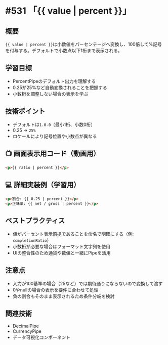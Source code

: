 # #531 「{{ value | percent }}」

## 概要
`{{ value | percent }}`は小数値をパーセンテージへ変換し、100倍して%記号を付与する。デフォルトで小数点以下1桁まで表示される。

## 学習目標
- PercentPipeのデフォルト出力を理解する
- 0.25が25%など自動変換されることを把握する
- 小数桁を調整しない場合の表示を学ぶ

## 技術ポイント
- デフォルトは`1.0-0`（最小1桁、小数0桁）
- 0.25 → `25%`
- ロケールにより記号位置や小数点が異なる

## 📺 画面表示用コード（動画用）
```html
<p>{{ ratio | percent }}</p>
```

## 💻 詳細実装例（学習用）
```html
<p>割合: {{ 0.25 | percent }}</p>
<p>正味率: {{ net / gross | percent }}</p>
```

## ベストプラクティス
- 値がパーセント表示前提であることを命名で明確にする（例: `completionRatio`）
- 小数桁が必要な場合はフォーマット文字列を使用
- UIの整合性のため通貨や数値と一緒にPipeを活用

## 注意点
- 入力が100基準の場合（25など）では期待通りにならないので変換して渡す
- 0やnullの場合の表示を要件に合わせて処理
- 負の割合もそのまま表示されるため条件分岐を検討

## 関連技術
- DecimalPipe
- CurrencyPipe
- データ可視化コンポーネント
